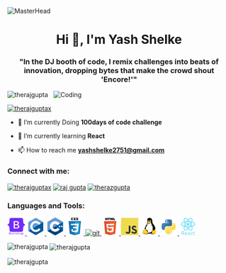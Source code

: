 ![MasterHead](https://miro.medium.com/v2/resize:fit:679/1*L_QoAG863l8QvqxpNyBiqw.gif)
<h1 align="center">Hi 👋, I'm Yash Shelke</h1>
<h3 align="center">"In the DJ booth of code, I remix challenges into beats of innovation, dropping bytes that make the crowd shout 'Encore!'"</h3>
<img align="right" alt="Coding" width="400" src="https://mir-s3-cdn-cf.behance.net/project_modules/disp/3bab9728898167.55d79cd0b855f.gif">

<p align="left"> <img src="https://komarev.com/ghpvc/?username=therajgupta&label=Profile%20views&color=0e75b6&style=flat" alt="therajgupta" /> </p>

<p align="left"> <a href="https://twitter.com/therajguptax" target="blank"><img src="https://img.shields.io/twitter/follow/therajguptax?logo=twitter&style=for-the-badge" alt="therajguptax" /></a> </p>

- 🔭 I’m currently Doing **100days of code challenge**

- 🌱 I’m currently learning **React**

- 📫 How to reach me **yashshelke2751@gmail.com**

<h3 align="left">Connect with me:</h3>
<p align="left">
<a href= target="blank"><img align="center" src="https://raw.githubusercontent.com/rahuldkjain/github-profile-readme-generator/master/src/images/icons/Social/twitter.svg" alt="therajguptax" height="30" width="40" /></a>
<a href="https://linkedin.com/in/raj gupta" target="blank"><img align="center" src="https://raw.githubusercontent.com/rahuldkjain/github-profile-readme-generator/master/src/images/icons/Social/linked-in-alt.svg" alt="raj gupta" height="30" width="40" /></a>
<a href="https://instagram.com/" target="blank"><img align="center" src="https://raw.githubusercontent.com/rahuldkjain/github-profile-readme-generator/master/src/images/icons/Social/instagram.svg" alt="therazgupta" height="30" width="40" /></a>
</p>

<h3 align="left">Languages and Tools:</h3>
<p align="left"> <a href="https://getbootstrap.com" target="_blank" rel="noreferrer"> <img src="https://raw.githubusercontent.com/devicons/devicon/master/icons/bootstrap/bootstrap-plain-wordmark.svg" alt="bootstrap" width="40" height="40"/> </a> <a href="https://www.cprogramming.com/" target="_blank" rel="noreferrer"> <img src="https://raw.githubusercontent.com/devicons/devicon/master/icons/c/c-original.svg" alt="c" width="40" height="40"/> </a> <a href="https://www.w3schools.com/cpp/" target="_blank" rel="noreferrer"> <img src="https://raw.githubusercontent.com/devicons/devicon/master/icons/cplusplus/cplusplus-original.svg" alt="cplusplus" width="40" height="40"/> </a> <a href="https://www.w3schools.com/css/" target="_blank" rel="noreferrer"> <img src="https://raw.githubusercontent.com/devicons/devicon/master/icons/css3/css3-original-wordmark.svg" alt="css3" width="40" height="40"/> </a> <a href="https://git-scm.com/" target="_blank" rel="noreferrer"> <img src="https://www.vectorlogo.zone/logos/git-scm/git-scm-icon.svg" alt="git" width="40" height="40"/> </a> <a href="https://www.w3.org/html/" target="_blank" rel="noreferrer"> <img src="https://raw.githubusercontent.com/devicons/devicon/master/icons/html5/html5-original-wordmark.svg" alt="html5" width="40" height="40"/> </a> <a href="https://developer.mozilla.org/en-US/docs/Web/JavaScript" target="_blank" rel="noreferrer"> <img src="https://raw.githubusercontent.com/devicons/devicon/master/icons/javascript/javascript-original.svg" alt="javascript" width="40" height="40"/> </a> <a href="https://www.linux.org/" target="_blank" rel="noreferrer"> <img src="https://raw.githubusercontent.com/devicons/devicon/master/icons/linux/linux-original.svg" alt="linux" width="40" height="40"/> </a> <a href="https://www.python.org" target="_blank" rel="noreferrer"> <img src="https://raw.githubusercontent.com/devicons/devicon/master/icons/python/python-original.svg" alt="python" width="40" height="40"/> </a> <a href="https://reactjs.org/" target="_blank" rel="noreferrer"> <img src="https://raw.githubusercontent.com/devicons/devicon/master/icons/react/react-original-wordmark.svg" alt="react" width="40" height="40"/> </a> </p>

<p><img align="left" src="https://github-readme-stats.vercel.app/api/top-langs?username=therajgupta&show_icons=true&locale=en&layout=compact" alt="therajgupta" /></p>

<p>&nbsp;<img align="center" src="https://github-readme-stats.vercel.app/api?username=therajgupta&show_icons=true&locale=en" alt="therajgupta" /></p>

<p><img align="center" src="https://github-readme-streak-stats.herokuapp.com/?user=therajgupta&" alt="therajgupta" /></p>
